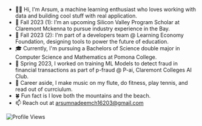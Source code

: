 - 👋🏻 Hi, I'm Arsum, a machine learning enthusiast who loves working with data and building cool stuff with real application.
- 👀 Fall 2023 (1): I’m an upcoming Silicon Valley Program Scholar at Claremont Mckenna to pursue industry experience in the Bay. 
- 🔭 Fall 2023 (2): I'm part of a developers team @ Learning Economy Foundation, designing tools to power the future of education.
- 🎓 Currently, I'm pursuing a Bachelors of Science double major in Computer Science and Mathematics at Pomona College.
- 🧠 Spring 2023, I worked on training ML Models to detect fraud in financial transactions as part of p-fraud @ P-ai, Claremont Colleges AI Club.
- 🍿 Career aside, I make music on my flute, do fitness, play tennis, and read out of currciulum.
- 🍀 Fun fact is I love both the mountains and the beach.
- 📫 Reach out at arsumnadeemch16203@gmail.com


![Profile Views](https://komarev.com/ghpvc/?username=AvidThinkerArsum&color=blue)
